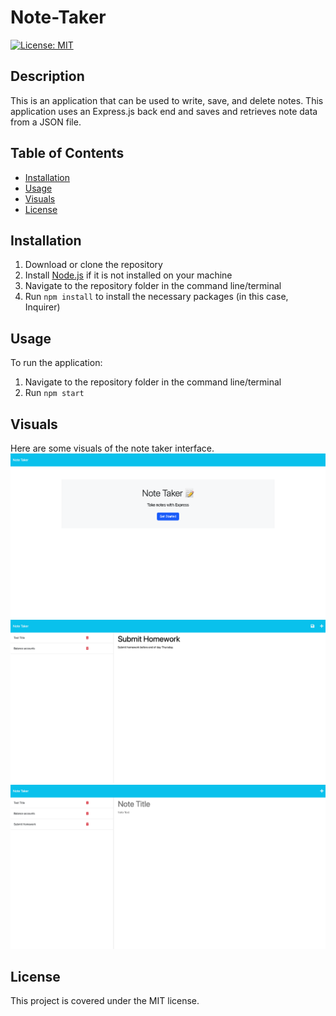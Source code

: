 # Note-Taker
  [![License: MIT](https://img.shields.io/badge/License-MIT-yellow.svg)](https://opensource.org/licenses/MIT)
  ## Description
  This is an application that can be used to write, save, and delete notes. This application uses an Express.js back end and saves and retrieves note data from a JSON file.
  ## Table of Contents
  - [Installation](#installation)
  - [Usage](#usage)
  - [Visuals](#visuals)
  - [License](#license)
  ## Installation
  1. Download or clone the repository
  2. Install [Node.js](https://nodejs.org/) if it is not installed on your machine
  3. Navigate to the repository folder in the command line/terminal
  4. Run `npm install` to install the necessary packages (in this case, Inquirer)
  ## Usage
  To run the application:
  1. Navigate to the repository folder in the command line/terminal
  2. Run `npm start`
  ## Visuals
  Here are some visuals of the note taker interface.
  <img src="./public/assets/images/Note Taker 1.png" alt="Note Taker Screenshot">
  <img src="./public/assets/images/Note Taker 2.png" alt="Note Taker Screenshot"> 
  <img src="./public/assets/images/Note Taker 3.png" alt="Note Taker Screenshot"> 
  ## License
  This project is covered under the MIT license.
  